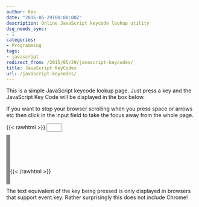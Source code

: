 ```yaml
---
author: Kev
date: "2015-05-29T00:00:00Z"
description: Online JavaScript keycode lookup utility
dsq_needs_sync:
- 1
categories:
- Programming
tags:
- javascript
redirect_from: /2015/05/29/javascript-keycodes/
title: JavaScript KeyCodes
url: /javascript-keycodes/
---
```

This is a simple JavaScript keycode lookup page. Just press a key and the JavaScript Key Code will be displayed in the box below.

If you want to stop your browser scrolling when you press space or arrows etc then click in the input field to take the focus away from the whole page.

{{< rawhtml >}}
<input type="text" maxlength="0" size="2">

<script>
  window.addEventListener("keydown", function (event) {
    document.getElementById("code").innerHTML = event.keyCode;
    if (event.key) {
      if (event.keyCode > 47 && event.keyCode < 91) {
        document.getElementById("char").innerHTML = " - " + event.key.toUpperCase();
      } else {
        document.getElementById("char").innerHTML = " - " + event.key;
      }
    }
  }, false);
</script>
<span id="code" style="background-color: #faee95; font-size: 100;  border-style: solid; border-width: 5px; border-color: #848789"></span>
<span id="char" style="font-size: 70;"></span>
{{< /rawhtml >}}

The text equivalent of the key being pressed is only displayed in browsers that support event.key. Rather surprisingly this does not include Chrome!